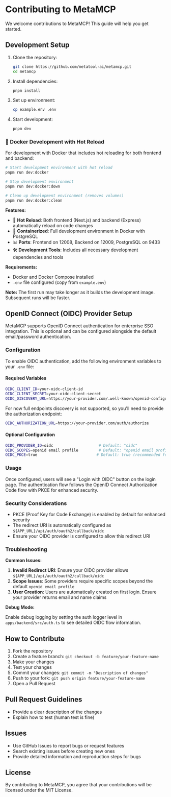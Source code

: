 # Contributing to MetaMCP

We welcome contributions to MetaMCP! This guide will help you get started.

## Development Setup

1. Clone the repository:
   ```bash
   git clone https://github.com/metatool-ai/metamcp.git
   cd metamcp
   ```

2. Install dependencies:
   ```bash
   pnpm install
   ```

3. Set up environment:
   ```bash
   cp example.env .env
   ```

4. Start development:
   ```bash
   pnpm dev
   ```
### **🐳 Docker Development with Hot Reload**

For development with Docker that includes hot reloading for both frontend and backend:

```bash
# Start development environment with hot reload
pnpm run dev:docker

# Stop development environment
pnpm run dev:docker:down

# Clean up development environment (removes volumes)
pnpm run dev:docker:clean
```

**Features:**
- 🔄 **Hot Reload**: Both frontend (Next.js) and backend (Express) automatically reload on code changes
- 🐳 **Containerized**: Full development environment in Docker with PostgreSQL
- 📊 **Ports**: Frontend on 12008, Backend on 12009, PostgreSQL on 9433
- 🛠️ **Development Tools**: Includes all necessary development dependencies and tools

**Requirements:**
- Docker and Docker Compose installed
- `.env` file configured (copy from `example.env`)

**Note:** The first run may take longer as it builds the development image. Subsequent runs will be faster.

## OpenID Connect (OIDC) Provider Setup

MetaMCP supports OpenID Connect authentication for enterprise SSO integration. This is optional and can be configured alongside the default email/password authentication.

### Configuration

To enable OIDC authentication, add the following environment variables to your `.env` file:

#### Required Variables
```bash
OIDC_CLIENT_ID=your-oidc-client-id
OIDC_CLIENT_SECRET=your-oidc-client-secret
OIDC_DISCOVERY_URL=https://your-provider.com/.well-known/openid-configuration
```

For now full endpoints discovery is not supported, so you'll need to provide the authorization endpoint:
```bash
OIDC_AUTHORIZATION_URL=https://your-provider.com/auth/authorize
```

#### Optional Configuration
```bash
OIDC_PROVIDER_ID=oidc                    # Default: "oidc"
OIDC_SCOPES=openid email profile         # Default: "openid email profile"
OIDC_PKCE=true                          # Default: true (recommended for security)
```

### Usage

Once configured, users will see a "Login with OIDC" button on the login page. The authentication flow follows the OpenID Connect Authorization Code flow with PKCE for enhanced security.

### Security Considerations

- PKCE (Proof Key for Code Exchange) is enabled by default for enhanced security
- The redirect URI is automatically configured as `${APP_URL}/api/auth/oauth2/callback/oidc`
- Ensure your OIDC provider is configured to allow this redirect URI

### Troubleshooting

**Common Issues:**

1. **Invalid Redirect URI**: Ensure your OIDC provider allows `${APP_URL}/api/auth/oauth2/callback/oidc`
2. **Scope Issues**: Some providers require specific scopes beyond the default `openid email profile`
3. **User Creation**: Users are automatically created on first login. Ensure your provider returns email and name claims

**Debug Mode:**

Enable debug logging by setting the auth logger level in `apps/backend/src/auth.ts` to see detailed OIDC flow information.

## How to Contribute

1. Fork the repository
2. Create a feature branch: `git checkout -b feature/your-feature-name`
3. Make your changes
4. Test your changes
5. Commit your changes: `git commit -m "Description of changes"`
6. Push to your fork: `git push origin feature/your-feature-name`
7. Open a Pull Request

## Pull Request Guidelines

- Provide a clear description of the changes
- Explain how to test (human test is fine)

## Issues

- Use GitHub Issues to report bugs or request features
- Search existing issues before creating new ones
- Provide detailed information and reproduction steps for bugs

## License

By contributing to MetaMCP, you agree that your contributions will be licensed under the MIT License. 